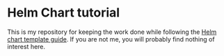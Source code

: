 # Helm Chart tutorial

This is my repository for keeping the work done while following the
[Helm chart template guide](https://helm.sh/docs/chart_template_guide/). If you
are not me, you will probably find nothing of interest here.
